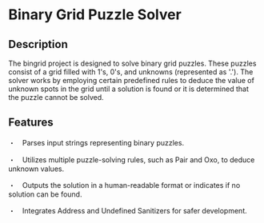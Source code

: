 # Binary Grid Puzzle Solver 

## Description
The bingrid project is designed to solve binary grid puzzles. These puzzles consist of a grid filled with 1's, 0's, and unknowns (represented as '.'). The solver works by employing certain predefined rules to deduce the value of unknown spots in the grid until a solution is found or it is determined that the puzzle cannot be solved.


## Features
・　Parses input strings representing binary puzzles.

・　Utilizes multiple puzzle-solving rules, such as Pair and Oxo, to deduce unknown values.

・　Outputs the solution in a human-readable format or indicates if no solution can be found.

・　Integrates Address and Undefined Sanitizers for safer development.

